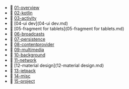 * 📄 [01-overview](01-overview.md)
* 📄 [02-kotlin](02-kotlin.md)
* 📄 [03-activity](03-activity.md)
* 📄 [04-ui dev](04-ui dev.md)
* 📄 [05-fragment for tablets](05-fragment for tablets.md)
* 📄 [06-broadcasts](06-broadcasts.md)
* 📄 [07-persistence](07-persistence.md)
* 📄 [08-contentprovider](08-contentprovider.md)
* 📄 [09-multimedia](09-multimedia.md)
* 📄 [10-background](10-background.md)
* 📄 [11-network](11-network.md)
* 📄 [12-material design](12-material design.md)
* 📄 [13-jetpack](13-jetpack.md)
* 📄 [14-misc](14-misc.md)
* 📄 [15-project](15-project.md)
